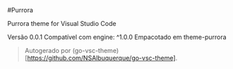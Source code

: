 #Purrora

Purrora theme for Visual Studio Code

Versão 0.0.1
Compatível com engine: ^1.0.0
Empacotado em theme-purrora

> Autogerado por (go-vsc-theme)[https://github.com/NSAlbuquerque/go-vsc-theme].